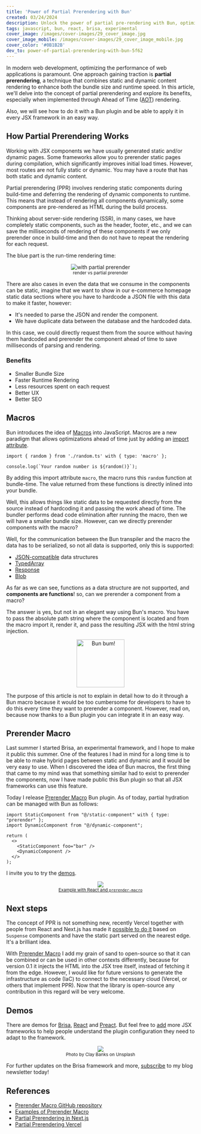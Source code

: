 ```yaml
---
title: 'Power of Partial Prerendering with Bun'
created: 03/24/2024
description: Unlock the power of partial pre-rendering with Bun, optimizing web application performance and package size effortlessly.
tags: javascript, bun, react, brisa, experimental
cover_image: /images/cover-images/29_cover_image.jpg
cover_image_mobile: /images/cover-images/29_cover_image_mobile.jpg
cover_color: '#0B1B2B'
dev_to: power-of-partial-prerendering-with-bun-5f62
---
```


In modern web development, optimizing the performance of web applications is paramount. One approach gaining traction is **partial prerendering**, a technique that combines static and dynamic content rendering to enhance both the bundle size and runtime speed. In this article, we'll delve into the concept of partial prerendering and explore its benefits, especially when implemented through Ahead of Time ([AOT](https://en.wikipedia.org/wiki/Ahead-of-time_compilation)) rendering.

Also, we will see how to do it with a Bun plugin and be able to apply it in every JSX framework in an easy way.

## How Partial Prerendering Works

Working with JSX components we have usually generated static and/or dynamic pages. Some frameworks allow you to prerender static pages during compilation, which significantly improves initial load times. However, most routes are not fully static or dynamic. You may have a route that has both static and dynamic content.

Partial prerendering (PPR) involves rendering static components during build-time and deferring the rendering of dynamic components to runtime. This means that instead of rendering all components dynamically, some components are pre-rendered as HTML during the build process.

Thinking about server-side rendering (SSR), in many cases, we have completely static components, such as the header, footer, etc., and we can save the milliseconds of rendering of these components if we only prerender once in build-time and then do not have to repeat the rendering for each request.

The blue part is the run-time rendering time:

<figure align="center">
    <img src="/images/blog-images/partial-prerendering.gif" alt="with partial prerender">
    <figcaption><small>render vs partial prerender</small></figcaption>
</figure>

There are also cases in even the data that we consume in the components can be static, imagine that we want to show in our e-commerce homepage static data sections where you have to hardcode a JSON file with this data to make it faster, however:

- It's needed to parse the JSON and render the component.
- We have duplicate data between the database and the hardcoded data.

In this case, we could directly request them from the source without having them hardcoded and prerender the component ahead of time to save milliseconds of parsing and rendering.

### Benefits

- Smaller Bundle Size
- Faster Runtime Rendering
- Less resources spent on each request
- Better UX
- Better SEO

## Macros

Bun introduces the idea of [Macros](https://bun.sh/docs/bundler/macros) into JavaScript. Macros are a new paradigm that allows optimizations ahead of time just by adding an [import attribute](https://github.com/tc39/proposal-import-attributes).

```tsx
import { random } from './random.ts' with { type: 'macro' };

console.log(`Your random number is ${random()}`);
```

By adding this import attribute `macro`, the macro runs this `random` function at bundle-time. The value returned from these functions is directly inlined into your bundle.

Well, this allows things like static data to be requested directly from the source instead of hardcoding it and passing the work ahead of time. The bundler performs dead code elimination after running the macro, then we will have a smaller bundle size. However, can we directly prerender components with the macro?

Well, for the communication between the Bun transpiler and the macro the data has to be serialized, so not all data is supported, only this is supported:

- [JSON-compatible](https://en.wikipedia.org/wiki/JSON) data structures
- [TypedArray](https://developer.mozilla.org/en-US/docs/Web/JavaScript/Reference/Global_Objects/TypedArray)
- [Response](https://developer.mozilla.org/en-US/docs/Web/API/Response)
- [Blob](https://developer.mozilla.org/en-US/docs/Web/API/Blob)

As far as we can see, functions as a data structure are not supported, and **components are functions**! so, can we prerender a component from a macro?

The answer is yes, but not in an elegant way using Bun's macro. You have to pass the absolute path string where the component is located and from the macro import it, render it, and pass the resulting JSX with the html string injection.

<figure align="center">
    <img width="128px" height="128px" src="/images/blog-images/bunbum.webp" alt="Bun bum!">
</figure>

The purpose of this article is not to explain in detail how to do it through a Bun macro because it would be too cumbersome for developers to have to do this every time they want to prerender a component. However, read on, because now thanks to a Bun plugin you can integrate it in an easy way.

## Prerender Macro

Last summer I started Brisa, an experimental framework, and I hope to make it public this summer. One of the features I had in mind for a long time is to be able to make hybrid pages between static and dynamic and it would be very easy to use. When I discovered the idea of Bun macros, the first thing that came to my mind was that something similar had to exist to prerender the components, now I have made public this Bun plugin so that all JSX frameworks can use this feature.

Today I release [Prerender Macro](https://github.com/aralroca/prerender-macro) Bun plugin. As of today, partial hydration can be managed with Bun as follows:

```tsx
import StaticComponent from "@/static-component" with { type: "prerender" };
import DynamicComponent from "@/dynamic-component";

return (
  <>
    <StaticComponent foo="bar" />
    <DynamicComponent />
  </>
);
```

I invite you to try the [demos](#demos).

<a href="https://github.com/aralroca/prerender-macro/tree/main/examples/react">
<figure align="center">
    <img src="/images/blog-images/partial-prerender.gif">
    <figcaption><small>Example with React and <code>prerender-macro</code></small></figcaption>
</figure>
</a>

## Next steps

The concept of PPR is not something new, recently Vercel together with people from React and Next.js has made it [possible to do it](https://vercel.com/blog/partial-prerendering-with-next-js-creating-a-new-default-rendering-model#try-ppr-on-vercel-today) based on `Suspense` components and have the static part served on the nearest edge. It's a brilliant idea.

With [Prerender Macro](https://github.com/aralroca/prerender-macro) I add my grain of sand to open-source so that it can be combined or can be used in other contexts differently, because for version 0.1 it injects the HTML into the JSX tree itself, instead of fetching it from the edge. However, I would like for future versions to generate the infrastructure as code (IaC) to connect to the necessary cloud (Vercel, or others that implement PPR). Now that the library is open-source any contribution in this regard will be very welcome.

## Demos

There are demos for [Brisa](https://github.com/aralroca/prerender-macro/tree/main/examples/brisa), [React](https://github.com/aralroca/prerender-macro/tree/main/examples/react) and [Preact](https://github.com/aralroca/prerender-macro/tree/main/examples/preact). But feel free to [add](https://github.com/aralroca/prerender-macro/fork) more JSX frameworks to help people understand the plugin configuration they need to adapt to the framework.

<figure align="center">
    <img src="/images/blog-images/we-got-it.jpg">
      <figcaption><small>Photo by Clay Banks on Unsplash</small></figcaption>
</figure>

For further updates on the Brisa framework and more, [subscribe](https://aralroca.com/blog/partial-prerendering#demos) to my blog newsletter today!

## References

- [Prerender Macro GitHub repository](https://github.com/aralroca/prerender-macro)
- [Examples of Prerender Macro](https://github.com/aralroca/prerender-macro/tree/main/examples)
- [Partial Prerendering in Next.js](https://nextjs.org/docs/app/api-reference/next-config-js/partial-prerendering)
- [Partial Prerendering Vercel](https://vercel.com/blog/partial-prerendering-with-next-js-creating-a-new-default-rendering-model#try-ppr-on-vercel-today)
